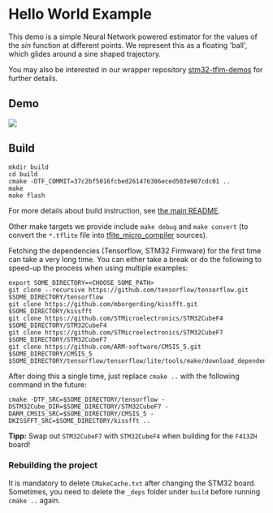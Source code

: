 # Hello World Example

This demo is a simple Neural Network powered estimator for the values of the *sin* function at different points. We represent this as a floating 'ball', which glides around a sine shaped trajectory.

You may also be interested in our wrapper repository [stm32-tflm-demos](https://github.com/PhilippvK/stm32-tflm-demos) for further details.

## Demo

![](hello_world_demo.gif)

## Build
```
mkdir build
cd build
cmake -DTF_COMMIT=37c2bf5016fcbed261476386eced503e907cdc01 ..
make
make flash
```
For more details about build instruction, see [the main README](https://github.com/PhilippvK/stm32-tflm-demos/blob/master/README.md).

Other make targets we provide include `make debug` and `make convert` (to convert the `*.tflite` file into [tfite_micro_compiler](https://github.com/tum-ei-eda/tflite_micro_compiler) sources).

Fetching the dependencies (Tensorflow, STM32 Firmware) for the first time can take a very long time. You can either take a break or do the following to speed-up the process when using multiple examples:

```
export SOME_DIRECTORY=<CHOOSE_SOME_PATH>
git clone --recursive https://github.com/tensorflow/tensorflow.git $SOME_DIRECTORY/tensorflow
git clone https://github.com/mborgerding/kissfft.git $SOME_DIRECTORY/kissfft
git clone https://github.com/STMicroelectronics/STM32CubeF4 $SOME_DIRECTORY/STM32CubeF4
git clone https://github.com/STMicroelectronics/STM32CubeF7 $SOME_DIRECTORY/STM32CubeF7
git clone https://github.com/ARM-software/CMSIS_5.git $SOME_DIRECTORY/CMSIS_5
$SOME_DIRECTORY/tensorflow/tensorflow/lite/tools/make/download_dependencies.sh
```

After doing this a single time, just replace `cmake ..` with the following command in the future:

```
cmake -DTF_SRC=$SOME_DIRECTORY/tensorflow -DSTM32Cube_DIR=$SOME_DIRECTORY/STM32CubeF7 -DARM_CMSIS_SRC=$SOME_DIRECTORY/CMSIS_5 -DKISSFFT_SRC=$SOME_DIRECTORY/kissfft ..
```

**Tipp:** Swap out `STM32CubeF7` with `STM32CubeF4` when building for the `F413ZH` board!

### Rebuilding the project
It is mandatory to delete `CMakeCache.txt` after changing the STM32 board. Sometimes, you need to delete the `_deps` folder under `build` before running `cmake ..` again.
